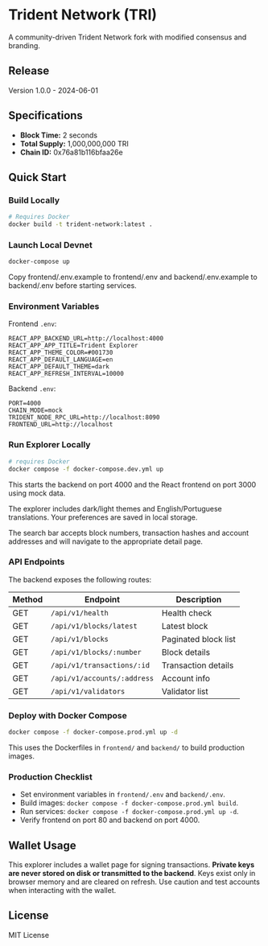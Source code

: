 # Trident Network (TRI)

A community-driven Trident Network fork with modified consensus and branding.
## Release

Version 1.0.0 - 2024-06-01


## Specifications
- **Block Time:** 2 seconds
- **Total Supply:** 1,000,000,000 TRI
- **Chain ID:** 0x76a81b116bfaa26e

## Quick Start

### Build Locally
```bash
# Requires Docker
docker build -t trident-network:latest .
```

### Launch Local Devnet
```bash
docker-compose up
```


Copy frontend/.env.example to frontend/.env and backend/.env.example to backend/.env before starting services.

### Environment Variables

Frontend `.env`:
```
REACT_APP_BACKEND_URL=http://localhost:4000
REACT_APP_APP_TITLE=Trident Explorer
REACT_APP_THEME_COLOR=#001730
REACT_APP_DEFAULT_LANGUAGE=en
REACT_APP_DEFAULT_THEME=dark
REACT_APP_REFRESH_INTERVAL=10000
```

Backend `.env`:
```
PORT=4000
CHAIN_MODE=mock
TRIDENT_NODE_RPC_URL=http://localhost:8090
FRONTEND_URL=http://localhost
```

### Run Explorer Locally
```bash
# requires Docker
docker compose -f docker-compose.dev.yml up
```

This starts the backend on port 4000 and the React frontend on port 3000 using mock data.

The explorer includes dark/light themes and English/Portuguese translations. Your preferences are saved in local storage.

The search bar accepts block numbers, transaction hashes and account addresses and will navigate to the appropriate detail page.

### API Endpoints

The backend exposes the following routes:

| Method | Endpoint | Description |
| ------ | -------- | ----------- |
| GET | `/api/v1/health` | Health check |
| GET | `/api/v1/blocks/latest` | Latest block |
| GET | `/api/v1/blocks` | Paginated block list |
| GET | `/api/v1/blocks/:number` | Block details |
| GET | `/api/v1/transactions/:id` | Transaction details |
| GET | `/api/v1/accounts/:address` | Account info |
| GET | `/api/v1/validators` | Validator list |

### Deploy with Docker Compose
```bash
docker compose -f docker-compose.prod.yml up -d
```
This uses the Dockerfiles in `frontend/` and `backend/` to build production images.

### Production Checklist

- Set environment variables in `frontend/.env` and `backend/.env`.
- Build images: `docker compose -f docker-compose.prod.yml build`.
- Run services: `docker compose -f docker-compose.prod.yml up -d`.
- Verify frontend on port 80 and backend on port 4000.

## Wallet Usage
This explorer includes a wallet page for signing transactions. **Private keys are never stored on disk or transmitted to the backend**. Keys exist only in browser memory and are cleared on refresh. Use caution and test accounts when interacting with the wallet.
 

## License

MIT License
